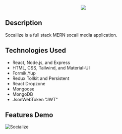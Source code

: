 
<p align="center">
<img src="https://user-images.githubusercontent.com/114322129/223909229-04fe97e4-7c8e-474d-bda8-313b94d67b40.png" >
</p>

## Description

Socailize is a full stack MERN socail media application.

## Technologies Used

- React, Node.js, and Express
- HTML, CSS, Tailwind, and Material-UI
- Formik,Yup
- Redux Tollkit and Persistent
- React Dropzone
- Mongoose
- MongoDB
- JsonWebToken "JWT"

## Features Demo

![Socialize](https://user-images.githubusercontent.com/114322129/223858652-1eda1f56-22cf-4b2d-b7c7-2c13f33312b1.gif)

